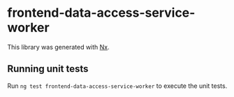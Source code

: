 # frontend-data-access-service-worker

This library was generated with [Nx](https://nx.dev).

## Running unit tests

Run `ng test frontend-data-access-service-worker` to execute the unit tests.
